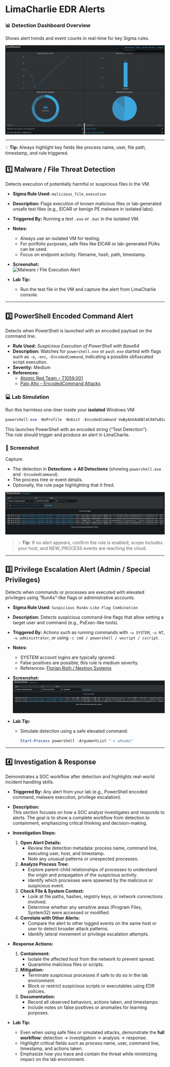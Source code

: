 # LimaCharlie EDR Alerts


### 📊 Detection Dashboard Overview

Shows alert trends and event counts in real-time for key Sigma rules.

![Detection Dashboard](../04-Screenshots/LimaCharlie/Dashboards/Dashboard_Overview.png)

---

💡 **Tip:** Always highlight key fields like process name, user, file path, timestamp, and rule triggered.

## 1️⃣ Malware / File Threat Detection

Detects execution of potentially harmful or suspicious files in the VM.

- **Sigma Rule Used:** `malicious_file_execution`  
- **Description:** Flags execution of known malicious files or lab-generated unsafe test files (e.g., EICAR or benign PE malware in isolated labs).  
- **Triggered By:** Running a test `.exe` or `.bat` in the isolated VM.  

- **Notes:**  
  - Always use an isolated VM for testing.  
  - For portfolio purposes, safe files like EICAR or lab-generated PUAs can be used.  
  - Focus on endpoint activity: filename, hash, path, timestamp.  

- **Screenshot:**  
![Malware / File Execution Alert](04-Screenshots/LimaCharlie-EDR/Alerts/Malicious_File_Execution.png)

- **Lab Tip:**  
  - Run the test file in the VM and capture the alert from LimaCharlie console.  

---

## 2️⃣ PowerShell Encoded Command Alert

Detects when PowerShell is launched with an encoded payload on the command line.

- **Rule Used:** *Suspicious Execution of PowerShell with Base64*  
- **Description:** Watches for `powershell.exe` or `pwsh.exe` started with flags such as `-e`, `-enc`, `-EncodedCommand`, indicating a possible obfuscated script execution.  
- **Severity:** Medium  
- **References:**  
  - [Atomic Red Team – T1059.001](https://github.com/redcanaryco/atomic-red-team/blob/f339e7da7d05f6057fdfcdd3742bfcf365fee2a9/atomics/T1059.001/T1059.001.md#atomic-test-20---powershell-invoke-known-malicious-cmdlets)  
  - [Palo Alto – EncodedCommand Attacks](https://unit42.paloaltonetworks.com/unit42-pulling-back-the-curtains-on-encodedcommand-powershell-attacks/)

### 💻 Lab Simulation

Run this harmless one-liner inside your **isolated** Windows VM:

```powershell
powershell.exe -NoProfile -NoExit -EncodedCommand VwByAGkAdABlAC0ATwB1AHQAcAB1AHQAIAAiAFQAZQBzAHQAIABEAGUAdABlAGMAdABpAG8AbgAiAA==
```

This launches PowerShell with an encoded string (“Test Detection”).  
The rule should trigger and produce an alert in LimaCharlie.

### 📸 Screenshot

Capture:

- The detection in **Detections → All Detections** (showing `powershell.exe` and `-EncodedCommand`).
- The process tree or event details.
- Optionally, the rule page highlighting that it fired.

![PowerShell Encoded Command Alert](../04-Screenshots/LimaCharlie/Alerts/PowerShell_Encoded_Command_Alert.png)

> 💡 **Tip:** If no alert appears, confirm the rule is enabled, scope includes your host, and NEW_PROCESS events are reaching the cloud.



---

## 3️⃣ Privilege Escalation Alert (Admin / Special Privileges)

Detects when commands or processes are executed with elevated privileges using “RunAs”-like flags or administrative accounts.  

- **Sigma Rule Used:** `Suspicious RunAs-Like Flag Combination`  
- **Description:** Detects suspicious command-line flags that allow setting a target user and command (e.g., PsExec-like tools).  
- **Triggered By:** Actions such as running commands with `-u SYSTEM`, `-u NT`, `-u administrator`, or using `-c cmd / powershell / wscript / cscript`.  

- **Notes:**  
  - SYSTEM account logins are typically ignored.  
  - False positives are possible; this rule is medium severity.  
  - References: [Florian Roth / Nextron Systems](https://www.trendmicro.com/en_us/research/22/k/hack-the-real-box-apt41-new-subgroup-earth-longzhi.html)

- **Screenshot:**  
![Privilege Escalation Alert](../04-Screenshots/LimaCharlie/Alerts/Privilege_Escalation_Alert.png)

- **Lab Tip:**  
  - Simulate detection using a safe elevated command:  
    ```powershell
    Start-Process powershell -ArgumentList "-c whoami"
    ```

---

## 4️⃣ Investigation & Response

Demonstrates a SOC workflow after detection and highlights real-world incident handling skills.

- **Triggered By:** Any alert from your lab (e.g., PowerShell encoded command, malware execution, privilege escalation).

- **Description:**  
  This section focuses on how a SOC analyst investigates and responds to alerts. The goal is to show a complete workflow from detection to containment, emphasizing critical thinking and decision-making.

- **Investigation Steps:**  
  1. **Open Alert Details:**  
     - Review the detection metadata: process name, command line, executing user, host, and timestamp.  
     - Note any unusual patterns or unexpected processes.  
  2. **Analyze Process Tree:**  
     - Explore parent-child relationships of processes to understand the origin and propagation of the suspicious activity.  
     - Identify which processes were spawned by the malicious or suspicious event.  
  3. **Check File & System Context:**  
     - Look at file paths, hashes, registry keys, or network connections involved.  
     - Determine whether any sensitive areas (Program Files, System32) were accessed or modified.  
  4. **Correlate with Other Alerts:**  
     - Compare the alert to other logged events on the same host or user to detect broader attack patterns.  
     - Identify lateral movement or privilege escalation attempts.  

- **Response Actions:**  
  1. **Containment:**  
     - Isolate the affected host from the network to prevent spread.  
     - Quarantine malicious files or scripts.  
  2. **Mitigation:**  
     - Terminate suspicious processes if safe to do so in the lab environment.  
     - Block or restrict suspicious scripts or executables using EDR policies.  
  3. **Documentation:**  
     - Record all observed behaviors, actions taken, and timestamps.  
     - Include notes on false positives or anomalies for learning purposes.  

- **Lab Tip:**  
  - Even when using safe files or simulated attacks, demonstrate the **full workflow**: detection → investigation → analysis → response.  
  - Highlight critical fields such as process name, user, command line, timestamp, and actions taken.  
  - Emphasize how you trace and contain the threat while minimizing impact on the lab environment.


